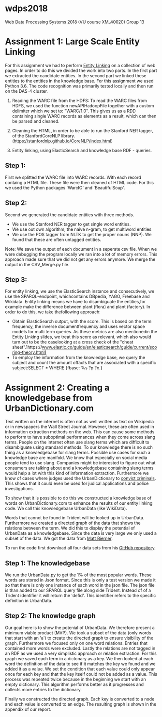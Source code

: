 # wdps2018
Web Data Processing Systems 2018 (VU course XM_40020)
Group 13


# Assignment 1: Large Scale Entity Linking
For this assignment we had to perform [Entity Linking](https://en.wikipedia.org/wiki/Entity_linking) on a collection of web pages. In order to do this we divided the work into two parts. In the first part we extracted the candidate entities. In the second part we linked these entities to the entities in the knowledge base. For this assignment we used Python 3.6. The code recognition was primarily tested locally and then run on the DAS-4 cluster.

1) Reading the WARC file from the HDFS: To read the WARC files from HDFS, we used the function newAPIHadoopFile together with a custom delimiter which we set to: "WARC/1.0". This gives us as a RDD containing single WARC records as elements as a result, which can then be parsed and cleaned.

2) Cleaning the HTML, in order to be able to run the Stanford NER tagger, of the StanfordCoreNLP library. (https://stanfordnlp.github.io/CoreNLP/index.html)

3) Entity linking, using ElasticSearch and knowledge base RDF - queries. 

## Step 1: 
First we splitted the WARC file into WARC records. With each record containg a HTML file. These file were then cleaned of HTML code. 
For this we used the Python packages 'WarcIO' and 'BeautifulSoup'.

## Step 2:
Second we generated the candidate entities with three methods. 
* We use the Stanford NER tagger to get single word entities. 
* We use out own algorithm, the naive n-gram, to get multiword entities
* We use the POS tagger from NLTK to get the proper nouns (NNP). We found that these are often untagged entities.

Note: We save the output of each document in a seperate csv file. 
        When we were debugging the program locally we ran into a lot of memory errors. 
        This approach made sure that we did not get any errors anymore.
        We merge the output in the CSV_Merge.py file.

## Step 3:

For entity linking, we use the ElasticSearch instance and consecutively, we use the SPARQL-endpoint, whichcontains DBpedia, YAGO, Freebase and Wikidata. Entity linking means we have to disambiguate the entities,for example make the difference between plant (flora) and plant (factory). In order to do this, we take thefollowing approach:
* Obtain ElasticSearch output, with the score. This is based on the term frequency, the inverse documentfrequency and uses vector space models for multi term queries. As these metrics are also mentionedin the Entity Linking slides, we treat this score as relevant, which also would turn out to be the caselooking at a cross check of the "cheat sheet".1https://www.elastic.co/guide/en/elasticsearch/guide/current/scoring-theory.html1
* To employ the information from the knowledge base, we query the subject and count the amount offacts that are associated with a specific subject:SELECT * WHERE {fbase: %s ?p ?o.}

# Assignment 2: Creating a knowledgebase from UrbanDictionary.com
Text written on the internet is often not as well written as text on Wikipedia or in newspapers the Wall Street Journal. However, these are often used in information extraction methods on the web. This can cause some methods to perform to have suboptimal performances when they come across slang terms. People on the internet often use slang terms which are difficult to disambiguate using standard methods.  To our knowledge there is no such thing as a knowledgebase for slang terms. Possible use cases for such a knowledge base are manifold. We know that especially on social media people tend to use slang. Companies might be interested to figure out what consumers are talking about and a knowledgebase containing slang terms would help a lot with this kind of information extraction. Furthermore we know of cases where judges used the UrbanDictionary to [convict criminals](https://www.nytimes.com/2013/05/21/business/media/urban-dictionary-finds-a-place-in-the-courtroom.html?pagewanted=all&_r=1). This shows that it could even be used for judical applications and police investigations.

To show that it is possible to do this we constructed a knowledge base of words on UrbanDictionary.com to enhance the results of our entity linking code. We call this knowledgebase UrbanData (like WikiData). 

Words that cannot be found in Trident will be looked up in UrbanData. Furthermore we created a directed graph of the data that shows the relations between the term. We did this to display the potential of UrbanData as a knowledgebase. Since the data is very large we only used a subset of the data. We got the data from [Matt Bierner](https://github.com/mattbierner/urban-dictionary-entry-collector). 

To run the code first download all four data sets from his [GitHub repository](https://github.com/mattbierner/urban-dictionary-entry-collector).
## Step 1: The knowledgebase

We run the UrbanData.py to get the 1% of the most popular words. These words are stored in Json format. Since this is only a test version we made it so that there is only one instance of each word in the json file. The json file is than added to our SPARQL query file along side Trident. Instead of of a Trident identifier it will return the 'defid'. This identifier refers to the specific definition in UrbanData.

## Step 2: The knowledge graph

Our goal here is to show the potenial of UrbanData. We therefore present a minimum viable product (MVP).
We took a subset of the data (only words that start with an 'a') to create the directed graph to ensure visibility of the graph. Furthermore we focused only on one word relations. Entries that contained more words were excluded. Lastly the relations are not tagged in an RDF as we used a very simplistic approach or relation extraction.
For this graph we saved each term in a dictonary as a key. We then looked at each word the definition of the data to see if it matches the key we found and we added it as a value. We set the condition that each value could only appear once for each key and that the key itself could not be added as a value. This process was repeated twice because in the beginning we start with an empty dictionary. This algorithm performs better as it progresses and collects more entries to the dictionary. 

Finally we constructed the directed graph. Each key is converted to a node and each value is converted to an edge. The resulting graph is shown in the appendix of our report. 









